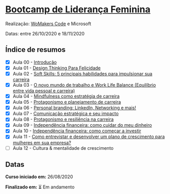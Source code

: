 # [Bootcamp de Liderança Feminina](https://womakerscode.org/lideranca)

Realização: [WoMakers Code](https://womakerscode.org/) e Microsoft

Datas: entre 26/10/2020 e 18/11/2020

## Índice de resumos

- [X] Aula 00 - [Introdução](https://github.com/oliviamattiazzo/Resumos/blob/master/BootcampLiderancaFeminina/Aula00_Introducao.md)
- [X] Aula 01 - [Design Thinking Para Felicidade](https://github.com/oliviamattiazzo/Resumos/blob/master/BootcampLiderancaFeminina/Aula01_DesignThinkingParaFelicidade.md)
- [X] Aula 02 - [Soft Skills: 5 principais habilidades para impulsionar sua carreira](https://github.com/oliviamattiazzo/Resumos/blob/master/BootcampLiderancaFeminina/Aula02_SoftSkills5HabilidadesParaImpulsionarSuaCarreira.md)
- [X] Aula 03 - [O novo mundo de trabalho e Work Life Balance (Equilíbrio entre vida pessoal e carreira)](https://github.com/oliviamattiazzo/Resumos/blob/master/BootcampLiderancaFeminina/Aula03_NovoMundoTrabalhoWorkLifeBalance.md)
- [X] Aula 04 - [Mindfulness como estratégia de carreira](https://github.com/oliviamattiazzo/Resumos/blob/master/BootcampLiderancaFeminina/Aula04_MindfulnessComoEstrategiaDeCarreira.md)
- [X] Aula 05 - [Protagonismo e planejamento de carreira](https://github.com/oliviamattiazzo/Resumos/blob/master/BootcampLiderancaFeminina/Aula05_ProtagonismoPlanejamentoCarreira.md)
- [X] Aula 06 - [Personal branding: LinkedIn, Networking e mais!](https://github.com/oliviamattiazzo/Resumos/blob/master/BootcampLiderancaFeminina/Aula06_PersonalBranding.md)
- [X] Aula 07 - [Comunicação estratégica e seu impacto](https://github.com/oliviamattiazzo/Resumos/blob/master/BootcampLiderancaFeminina/Aula07_ComunicacaoEstrategicaSeuImpacto.md)
- [X] Aula 08 - [Protagonismo e resiliência na carreira](https://github.com/oliviamattiazzo/Resumos/blob/master/BootcampLiderancaFeminina/Aula08_ProtagonismoResilienciaCarreira.md)
- [X] Aula 09 - [Independência financeira: como cuidar do meu dinheiro](https://github.com/oliviamattiazzo/Resumos/blob/master/BootcampLiderancaFeminina/Aula09_IndependenciaFinanceiraComoCuidarMeuDinheiro.md)
- [X] Aula 10 - [Independência financeira: como começar a investir](https://github.com/oliviamattiazzo/Resumos/blob/master/BootcampLiderancaFeminina/Aula10_IndependenciaFinanceiraComoComecarInvestir.md)
- [X] Aula 11 - [Como entrevistar e desenvolver um plano de crescimento para mulheres em sua empresa?](https://github.com/oliviamattiazzo/Resumos/blob/master/BootcampLiderancaFeminina/Aula11_ComoEntrevistarEDesenvolverMulheresNaEmpresa.md)
- [ ] Aula 12 - Cultura & mentalidade de crescimento

## Datas

**Curso iniciado em:** 26/08/2020

**Finalizado em:** :hourglass_flowing_sand: Em andamento 